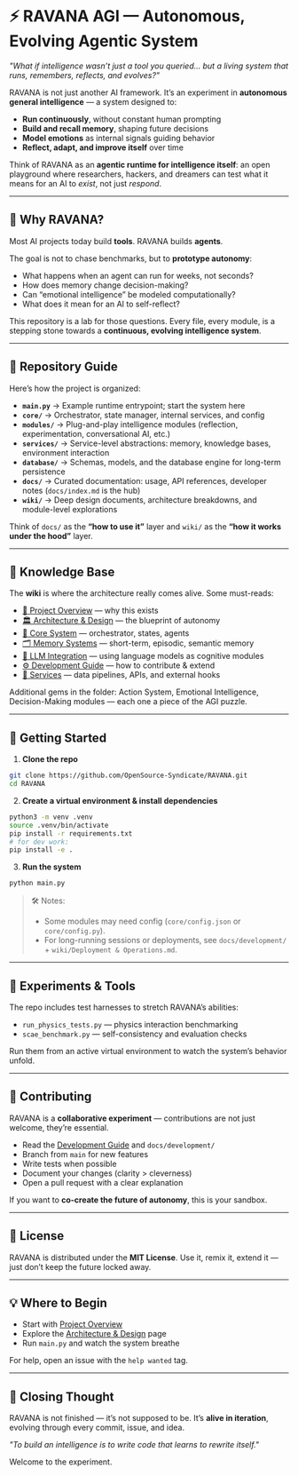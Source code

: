 # ⚡ RAVANA AGI — Autonomous, Evolving Agentic System

*"What if intelligence wasn’t just a tool you queried… but a living system that runs, remembers, reflects, and evolves?"*

RAVANA is not just another AI framework.
It’s an experiment in **autonomous general intelligence** — a system designed to:

* **Run continuously**, without constant human prompting
* **Build and recall memory**, shaping future decisions
* **Model emotions** as internal signals guiding behavior
* **Reflect, adapt, and improve itself** over time

Think of RAVANA as an **agentic runtime for intelligence itself**: an open playground where researchers, hackers, and dreamers can test what it means for an AI to *exist*, not just *respond*.

---

## 🌌 Why RAVANA?

Most AI projects today build **tools**.
RAVANA builds **agents**.

The goal is not to chase benchmarks, but to **prototype autonomy**:

* What happens when an agent can run for weeks, not seconds?
* How does memory change decision-making?
* Can “emotional intelligence” be modeled computationally?
* What does it mean for an AI to self-reflect?

This repository is a lab for those questions. Every file, every module, is a stepping stone towards a **continuous, evolving intelligence system**.

---

## 📂 Repository Guide

Here’s how the project is organized:

* **`main.py`** → Example runtime entrypoint; start the system here
* **`core/`** → Orchestrator, state manager, internal services, and config
* **`modules/`** → Plug-and-play intelligence modules (reflection, experimentation, conversational AI, etc.)
* **`services/`** → Service-level abstractions: memory, knowledge bases, environment interaction
* **`database/`** → Schemas, models, and the database engine for long-term persistence
* **`docs/`** → Curated documentation: usage, API references, developer notes (`docs/index.md` is the hub)
* **`wiki/`** → Deep design documents, architecture breakdowns, and module-level explorations

Think of `docs/` as the **“how to use it”** layer and `wiki/` as the **“how it works under the hood”** layer.

---

## 📖 Knowledge Base

The **wiki** is where the architecture really comes alive. Some must-reads:

* [📜 Project Overview](wiki/Project%20Overview.md) — why this exists
* [🏛 Architecture & Design](wiki/Architecture%20&%20Design.md) — the blueprint of autonomy
* [🧠 Core System](wiki/Core%20System.md) — orchestrator, states, agents
* [🗂 Memory Systems](wiki/Memory%20Systems.md) — short-term, episodic, semantic memory
* [🤝 LLM Integration](wiki/LLM%20Integration.md) — using language models as cognitive modules
* [⚙️ Development Guide](wiki/Development%20Guide.md) — how to contribute & extend
* [🔌 Services](wiki/Services.md) — data pipelines, APIs, and external hooks

Additional gems in the folder: Action System, Emotional Intelligence, Decision-Making modules — each one a piece of the AGI puzzle.

---

## 🚀 Getting Started

1. **Clone the repo**

```bash
git clone https://github.com/OpenSource-Syndicate/RAVANA.git
cd RAVANA
```

2. **Create a virtual environment & install dependencies**

```bash
python3 -m venv .venv
source .venv/bin/activate
pip install -r requirements.txt
# for dev work:
pip install -e .
```

3. **Run the system**

```bash
python main.py
```

> 🛠 Notes:
>
> * Some modules may need config (`core/config.json` or `core/config.py`).
> * For long-running sessions or deployments, see `docs/development/` + `wiki/Deployment & Operations.md`.

---

## 🧪 Experiments & Tools

The repo includes test harnesses to stretch RAVANA’s abilities:

* `run_physics_tests.py` — physics interaction benchmarking
* `scae_benchmark.py` — self-consistency and evaluation checks

Run them from an active virtual environment to watch the system’s behavior unfold.

---

## 🤝 Contributing

RAVANA is a **collaborative experiment** — contributions are not just welcome, they’re essential.

* Read the [Development Guide](wiki/Development%20Guide.md) and `docs/development/`
* Branch from `main` for new features
* Write tests when possible
* Document your changes (clarity > cleverness)
* Open a pull request with a clear explanation

If you want to **co-create the future of autonomy**, this is your sandbox.

---

## 📜 License

RAVANA is distributed under the **MIT License**.
Use it, remix it, extend it — just don’t keep the future locked away.

---

## 💡 Where to Begin

* Start with [Project Overview](wiki/Project%20Overview.md)
* Explore the [Architecture & Design](wiki/Architecture%20&%20Design.md) page
* Run `main.py` and watch the system breathe

For help, open an issue with the `help wanted` tag.

---

## 🌱 Closing Thought

RAVANA is not finished — it’s not supposed to be.
It’s **alive in iteration**, evolving through every commit, issue, and idea.

*"To build an intelligence is to write code that learns to rewrite itself."*

Welcome to the experiment.
